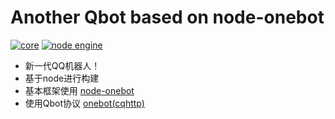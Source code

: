 # Another Qbot based on node-onebot

[![core](https://img.shields.io/badge/core-oicq-brightgreen)](https://www.npmjs.com/package/oicq)
[![node engine](https://img.shields.io/node/v/oicq.svg)](https://nodejs.org)

- 新一代QQ机器人！
- 基于node进行构建
- 基本框架使用 [node-onebot](https://github.com/takayama-lily/onebot)
- 使用Qbot协议 [onebot(cqhttp)](https://cqhttp.cc)
